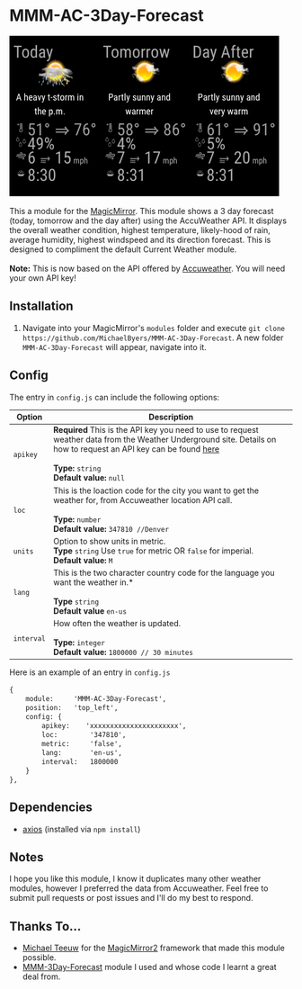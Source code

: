 # MMM-AC-3Day-Forecast
![3 day forecast](3day.png "3 day forecast.")

This a module for the [MagicMirror](https://github.com/MichMich/MagicMirror/tree/develop).  This module shows a 3 day forecast (today, tomorrow and the day after) using the AccuWeather API. It displays the overall weather condition, highest temperature, likely-hood of rain, average humidity, highest windspeed and its direction forecast.  This is designed to compliment the default Current Weather module.<br>  
**Note:** This is now based on the API offered by [Accuweather](https://developer.accuweather.com/apis). You will need your own API key!

## Installation
1. Navigate into your MagicMirror's `modules` folder and execute `git clone https://github.com/MichaelByers/MMM-AC-3Day-Forecast`.  A new folder `MMM-AC-3Day-Forecast` will appear, navigate into it.

## Config
The entry in `config.js` can include the following options:

|Option|Description|
|---|---|
|`apikey`|**Required** This is the API key you need to use to request weather data from the Weather Underground site.  Details on how to request an API key can be found [here](https://www.weatherbit.io/account/create)<br><br>**Type:** `string`<br>**Default value:** `null`|
|`loc`|This is the loaction code for the city you want to get the weather for, from Accuweather location API call.<br><br>**Type:** `number`<br>**Default value:** `347810 //Denver`|
|`units`|Option to show units in metric.<br>**Type** `string` Use `true` for metric OR `false` for imperial.<br>**Default value:** `M`|
|`lang`|This is the two character country code for the language you want the weather in.\*<br><br>**Type** `string`<br>**Default value** `en-us`|
|`interval`|How often the weather is updated.<br><br>**Type:** `integer`<br>**Default value:** `1800000 // 30 minutes`|

Here is an example of an entry in `config.js`
```
{
    module:     'MMM-AC-3Day-Forecast',
    position:   'top_left',
	config: {
		apikey:    'xxxxxxxxxxxxxxxxxxxxxx',
		loc:        '347810',
		metric:     'false',
		lang:       'en-us',
		interval:   1800000
	}
},
```

## Dependencies
- [axios](https://www.npmjs.com/package/axios) (installed via `npm install`)

## Notes
I hope you like this module, I know it duplicates many other weather modules, however I preferred the data from Accuweather.  Feel free to submit pull requests or post issues and I'll do my best to respond.

## Thanks To...
- [Michael Teeuw](https://github.com/MichMich) for the [MagicMirror2](https://github.com/MichMich/MagicMirror/tree/develop) framework that made this module possible.
- [MMM-3Day-Forecast](https://github.com/nigel-daniels/MMM-3Day-Forecast) module I used and whose code I learnt a great deal from.
